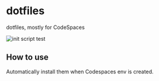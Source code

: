 # dotfiles

dotfiles, mostly for CodeSpaces

![init script test](https://github.com/gentksb/dotfiles/workflows/UbuntuCI/badge.svg)

## How to use

Automatically install them when Codespaces env is created.

